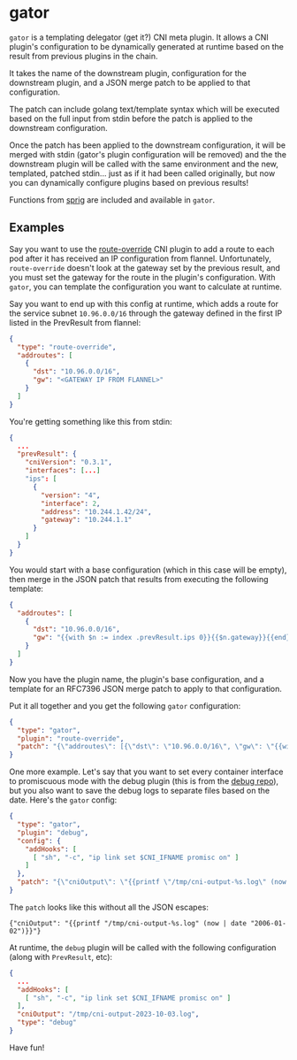# gator

`gator` is a templating delegator (get it?) CNI meta plugin. It allows a CNI
plugin's configuration to be dynamically generated at runtime based on the
result from previous plugins in the chain.

It takes the name of the downstream plugin, configuration for the downstream
plugin, and a JSON merge patch to be applied to that configuration.

The patch can include golang text/template syntax which will be executed based
on the full input from stdin before the patch is applied to the downstream
configuration.

Once the patch has been applied to the downstream configuration, it will be
merged with stdin (gator's plugin configuration will be removed) and the the
downstream plugin will be called with the same environment and the new,
templated, patched stdin... just as if it had been called originally, but now
you can dynamically configure plugins based on previous results!

Functions from [sprig](https://github.com/Masterminds/sprig) are included and
available in `gator`.

## Examples

Say you want to use the
[route-override](https://github.com/openshift/route-override-cni) CNI plugin to
add a route to each pod after it has received an IP configuration from flannel.
Unfortunately, `route-override` doesn't look at the gateway set by the previous
result, and you must set the gateway for the route in the plugin's
configuration. With `gator`, you can template the configuration you want to
calculate at runtime.

Say you want to end up with this config at runtime, which adds a route for the
service subnet `10.96.0.0/16` through the gateway defined in the first IP
listed in the PrevResult from flannel:

```json
{
  "type": "route-override",
  "addroutes": [
    {
      "dst": "10.96.0.0/16",
      "gw": "<GATEWAY IP FROM FLANNEL>"
    }
  ]
}
```

You're getting something like this from stdin:

```json
{
  ...
  "prevResult": {
    "cniVersion": "0.3.1",
    "interfaces": [...]
    "ips": [
      {
        "version": "4",
        "interface": 2,
        "address": "10.244.1.42/24",
        "gateway": "10.244.1.1"
      }
    ]
  }
}
```

You would start with a base configuration (which in this case will be empty),
then merge in the JSON patch that results from executing the following
template:

```json
{
  "addroutes": [
    {
      "dst": "10.96.0.0/16",
      "gw": "{{with $n := index .prevResult.ips 0}}{{$n.gateway}}{{end}}"
    }
  ]
}
```

Now you have the plugin name, the plugin's base configuration, and a template
for an RFC7396 JSON merge patch to apply to that configuration.

Put it all together and you get the following `gator` configuration:

```json
{
  "type": "gator",
  "plugin": "route-override",
  "patch": "{\"addroutes\": [{\"dst\": \"10.96.0.0/16\", \"gw\": \"{{with $n := index .prevResult.ips 0}}{{$n.gateway}}{{end}}\"}]}",
}
```

One more example. Let's say that you want to set every container interface to
promiscuous mode with the debug plugin (this is from the [debug
repo](https://github.com/containernetworking/cni/tree/main/plugins/debug)), but
you also want to save the debug logs to separate files based on the date.
Here's the `gator` config:

```json
{
  "type": "gator",
  "plugin": "debug",
  "config": {
    "addHooks": [
      [ "sh", "-c", "ip link set $CNI_IFNAME promisc on" ]
    ]
  },
  "patch": "{\"cniOutput\": \"{{printf \"/tmp/cni-output-%s.log\" (now | date \"2006-01-02\")}}\"}"
}
```

The `patch` looks like this without all the JSON escapes:

```
{"cniOutput": "{{printf "/tmp/cni-output-%s.log" (now | date "2006-01-02")}}"}
```

At runtime, the `debug` plugin will be called with the following configuration
(along with `PrevResult`, etc):

```json
{
  ...
  "addHooks": [
    [ "sh", "-c", "ip link set $CNI_IFNAME promisc on" ]
  ],
  "cniOutput": "/tmp/cni-output-2023-10-03.log",
  "type": "debug"
}
```

Have fun!
